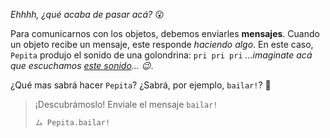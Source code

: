 _Ehhhh, ¿qué acaba de pasar acá?_ :open_mouth:

Para comunicarnos con los objetos, debemos enviarles **mensajes**. Cuando un objeto recibe un mensaje, este responde _haciendo algo_. En este caso, `Pepita` produjo el sonido de una golondrina: `pri pri pri` _...imaginate acá que escuchamos [este sonido](https://www.youtube.com/watch?v=NteRoisnwAI)... :wink:_.

¿Qué mas sabrá hacer `Pepita`? ¿Sabrá, por ejemplo, `bailar!`? :dancer:

> ¡Descubrámoslo! Enviale el mensaje `bailar!`
>
> ```python
> ム Pepita.bailar!
> ```
